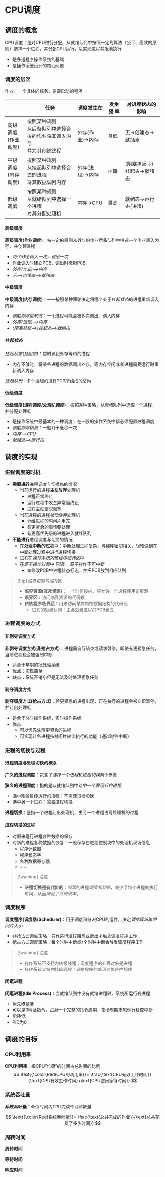 # CPU调度

## 调度的概念
CPU调度：是对CPU进行分配，从就绪队列中按照一定的算法（公平、高效的原则）选择一个进程，并分配CPU运行，以实现进程并发地执行
- 是多道程序操作系统的基础
- 是操作系统设计的核心问题

### 调度的层次

作业：一个具体的任务，需要启动的程序
 
|                | 任务                                       | 调度发生在      | 发生频 率 | 对进程状态的影响         |
| -------------- | ---------------------------------------- | ---------- | ----- | ---------------- |
| 高级调度<br>(作业调度) | 按照某种规则<br>从后备队列中选择合适的作业将其调入内存<br>并为其创建进程 | 外存(作业)->内存 | 最低    | 无->创建态->就绪态      |
| 中级调度<br>(内存调度) | 按照某种规则<br>从挂起队列中选择合适的进程<br>将其数据调回内存      | 外存(进程)->内存 | 中等    | (阻塞挂起->)挂起态->就绪态 |
| 低级调度           | 按照某种规则<br>从就绪队列中选择一个进程<br>为其分配处理机        | 内存->CPU    | 最高    | 就绪态->运行态(进程)     |

#### 高级调度

**高级调度(作业调度)**：按一定的原则从外存的作业后备队列中挑选一个作业调入内存，并创建进程
- *每个作业调入一次，调出一次*
- 作业调入时建立PCB，调出时撤销PCB
- *外存(作业)-->内存*
- *无-->创建态-->就绪态*

#### 中级调度

**中级调度(内存调度)**：——按照某种策略决定将哪个处于*挂起状态*的进程重新调入内存
- 调度*频率度较高*：一个进程可能会被多次调出、调入内存
- *外存(进程)-->内存*
- *(阻塞挂起-->)挂起态-->就绪态*

##### 挂起状态

*挂起状态(挂起态)*：暂时调到外存等待的进程
- 内存不够时，将某些进程的数据调出外存，等内存空闲或者进程需要运行时重新调入内存

*挂起队列*：多个挂起的进程PCB所组成的结构


#### 低级调度

**低级调度(进程调度/处理机调度)**：按照某种策略，从就绪队列中选取一个进程，并分配处理机
- 是操作系统中最基本的一种调度：在一般的操作系统中都必须配置进程调度
- 调度*频率很高*：一般几十毫秒一次
- *内存-->CPU*
- *就绪态-->运行态*


## 调度的实现

### 进程调度的时机
- **需要进行**进程调度与切换俺的情况
  - 当前运行的进程**主动放弃**处理机
    - 进程正常终止
    - 运行过程中发生异常而终止
    - 进程主动请求阻塞
  - 当前进程的进程*被动放弃*处理机
    - 分给进程的时间片用完
    - 有更紧急的事情要处理
    - 有更高优先级的进程进入就绪队列
- **不能进行**进程调度与切换的情况
  - 在**处理中断的过程**中：中断处理过程复杂，与硬件密切相关，很难做到在中断处理过程中进行进程切换
  - 进程在*操作系统内核程序临界区*中
  - 在*原子操作过程*中(原语)：原子操作不可中断
    - 如修改PCB中进程状态标志，并把PCB放到相应队列

> [!tip] 临界资源与临界区
> - **临界资源(互斥资源)**：一个时间段内，只允许一个进程使用的资源
> - **临界区**：访问临界资源的代码段
> - **内核程序临界区**：用来访问某种内核数据结构的代码段
>   - 进程的就绪队列：由各就绪进程的PCB组成

### 进程调度的方式
#### 非剥夺调度方式
**非剥夺调度方式(非抢占方式)**：进程需自行结束或请求暂停，即使有更紧急任务，当前进程也会被强制中断
- 适合于早期的批处理系统
- 优点：实现简单
- 缺点：系统开销小但是无法及时处理紧急任务

#### 剥夺调度方式
**剥夺调度方式(抢占方式)**：若更紧急的进程出现，正在执行的进程会被立即暂停，并让出处理机
- 适合于分时操作系统、实时操作系统
- 优点
  - 可以优先处理更紧急的进程
  - 可实现让各进程按时间片轮流执行的功能（通过时钟中断）

### 进程的切换与过程
#### 进程调度与进程切换的概念

**广义的进程调度**：包含了*选择一个进程*和*进程切换*两个步骤

**狭义的进程调度**：指的是从就绪队列中*选中一个要运行的进程*
- 选中刚被暂停执行的进程：不需要进程切换
- 选中另一个进程：需要进程切换

**进程切换**：是指一个进程让出处理机，由另一个进程占用处理机的过程

#### 进程切换的过程
- 对原来运行进程各种数据的保存
- 对新的进程各种数据的恢复：一般保存在进程控制块中的处理机现场信息
  - 程序计数器
  - 程序状态字
  - 各种数据寄存器
  - ……

> [!warning] 注意
> - **进程切换是有代价的**：*频繁*的进程*调度和切换*，减少了每个进程的执行时间，从而*降低了系统效率*。


### 调度程序

**调度程序(调度器/Scheduler)**：用于调度和分派CPU的组件，决定*调度算法*和*时间片大小*
- 非抢占式调度策略：只有运行进程阻塞或退出才触发调度程序工作
- 抢占方式调度策略：每个时钟中断或k个时钟中断会触发调度程序工作

>[!warning] 注意
>- 操作系统不支持内核级线程：调度程序的处理对象是进程
>- 操作系统支持内核级线程：调度程序的处理对象是内核线

#### 闲逛进程

**闲逛进程(Idle Process)**：当就绪队列中没有就绪进程时，系统所运行的进程
- 优先级最低
- 可以是0地址指令，占用一个完整的指令周期，指令周期末尾例行检查中断
- 能耗低
- PID为0

## 调度的目标

### CPU利用率
**CPU利用率**：指CPU“忙碌”的时间占总时间的比例
$$
\text{{\color{Red}CPU的利用率}}= \frac{\text{CPU有效工作时间}}{\text{CPU有效工作时间}+\text{CPU空闲等待时间}} 
$$

### 系统吞吐量

**系统吞吐量**：单位时间内CPU完成作业的数量

$$
\text{{\color{Red}系统吞吐量}}= \frac{\text{总共完成的作业}}{\text{总共花费了多少时间}} 
$$

### 周转时间
**周转时间**

**等待时间**

**响应时间**

